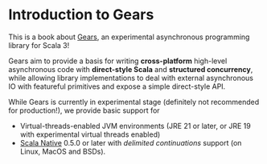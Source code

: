 # Introduction to Gears

This is a book about [Gears](https://github.com/lampepfl/gears), an experimental asynchronous programming library for Scala 3!

Gears aim to provide a basis for writing **cross-platform** high-level asynchronous code with **direct-style Scala** and **structured concurrency**,
while allowing library implementations to deal with external asynchronous IO with featureful primitives and expose a simple direct-style API.

While Gears is currently in experimental stage (definitely not recommended for production!), we provide basic support for
- Virtual-threads-enabled JVM environments (JRE 21 or later, or JRE 19 with experimental virtual threads enabled)
- [Scala Native](https://scala-native.org) 0.5.0 or later with *delimited continuations* support (on Linux, MacOS and BSDs).

